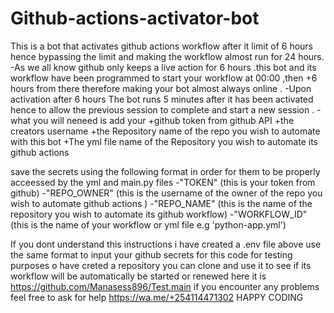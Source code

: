 # Github-actions-activator-bot
This is a bot that activates github actions workflow after it limit of 6 hours hence bypassing the limit and making the workflow almost run for 24 hours.
       -As we all know github only keeps a live action for 6 hours .this bot and its workflow have been programmed to start your workflow at 00:00 ,then +6 hours from there therefore making your bot almost always online .
       -Upon activation after 6 hours The bot runs 5 minutes after it has been activated hence to allow the previous session to complete and start a new session .
       -what you will neneed is add your 
           +github token from github API 
            +the creators username 
            +the Repository name of the repo you wish to automate with this bot
             +The yml file name of the Repository you wish to automate its github actions

save the secrets using the following format in order for them to be properly acceessed by the yml and main.py files 
        -"TOKEN" (this is your token from github)
         -"REPO_OWNER" (this is the username of the owner of the repo you wish to automate github actions )
          -"REPO_NAME" (this is the name of the repository you wish to automate its github workflow)
          -"WORKFLOW_ID" (this is the name of your workflow or yml file e.g 'python-app.yml')

   If you dont understand this instructions i have created a .env file above use the same format to input your github secrets for this code 
   for testing purposes o have creted a repository you can clone and use it to see if its workflow will be automatically be started or renewed here it is https://github.com/Manasess896/Test.main
   if you encounter any problems feel free to ask for help https://wa.me/+254114471302
         HAPPY CODING
     
